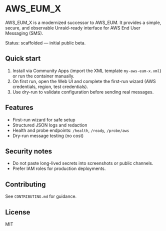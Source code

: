# AWS_EUM_X

AWS_EUM_X is a modernized successor to AWS_EUM. It provides a simple,
secure, and observable Unraid-ready interface for AWS End User Messaging (SMS).

Status: scaffolded — initial public beta.

Quick start
-----------
1. Install via Community Apps (import the XML template `my-aws-eum-x.xml`) or
   run the container manually.
2. On first run, open the Web UI and complete the first-run wizard (AWS
   credentials, region, test credentials).
3. Use dry-run to validate configuration before sending real messages.

Features
--------
- First-run wizard for safe setup
- Structured JSON logs and redaction
- Health and probe endpoints: `/health`, `/ready`, `/probe/aws`
- Dry-run message testing (no cost)

Security notes
--------------
- Do not paste long-lived secrets into screenshots or public channels.
- Prefer IAM roles for production deployments.

Contributing
------------
See `CONTRIBUTING.md` for guidance.

License
-------
MIT
